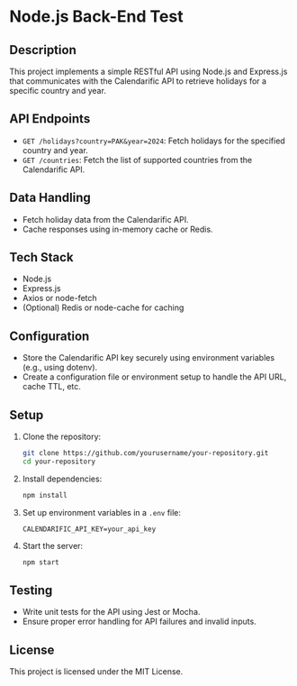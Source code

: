 # Node.js Back-End Test

## Description

This project implements a simple RESTful API using Node.js and Express.js that communicates with the Calendarific API to retrieve holidays for a specific country and year.

## API Endpoints

- `GET /holidays?country=PAK&year=2024`: Fetch holidays for the specified country and year.
- `GET /countries`: Fetch the list of supported countries from the Calendarific API.

## Data Handling

- Fetch holiday data from the Calendarific API.
- Cache responses using in-memory cache or Redis.

## Tech Stack

- Node.js
- Express.js
- Axios or node-fetch
- (Optional) Redis or node-cache for caching

## Configuration

- Store the Calendarific API key securely using environment variables (e.g., using dotenv).
- Create a configuration file or environment setup to handle the API URL, cache TTL, etc.

## Setup

1. Clone the repository:
    ```bash
    git clone https://github.com/yourusername/your-repository.git
    cd your-repository
    ```

2. Install dependencies:
    ```bash
    npm install
    ```

3. Set up environment variables in a `.env` file:
    ```plaintext
    CALENDARIFIC_API_KEY=your_api_key
    ```

4. Start the server:
    ```bash
    npm start
    ```

## Testing

- Write unit tests for the API using Jest or Mocha.
- Ensure proper error handling for API failures and invalid inputs.

## License

This project is licensed under the MIT License.
